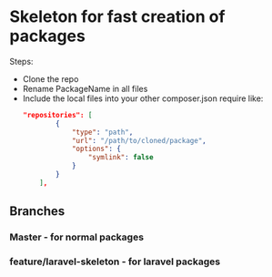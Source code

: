 # Skeleton for fast creation of packages #

Steps:
<ul>
<li>Clone the repo</li>
<li>Rename PackageName in all files</li>
<li>Include the local files into your other composer.json require like:

```json
"repositories": [
        {
            "type": "path",
            "url": "/path/to/cloned/package",
            "options": {
                "symlink": false
            }
        }
    ],
```
</li>
</ul>

## Branches ##
### Master - for normal packages ###
### feature/laravel-skeleton - for laravel packages ###

